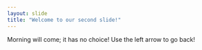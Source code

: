 ```yaml
---
layout: slide
title: "Welcome to our second slide!"
---
```

Morning will come; it has no choice! 
Use the left arrow to go back!
